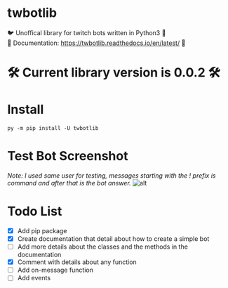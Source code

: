 # twbotlib
🐦 Unoffical library for twitch bots written in Python3 🤖<br/>
📄 Documentation: https://twbotlib.readthedocs.io/en/latest/ 📄

# 🛠 Current library version is 0.0.2 🛠

# Install

```
py -m pip install -U twbotlib
```

# Test Bot Screenshot
*Note: I used same user for testing, messages starting with the ! prefix is command and after that is the bot answer.*
![alt](https://i.imgur.com/yt4VKhW.png)

# Todo List
- [x] Add pip package
- [x] Create documentation that detail about how to create a simple bot
- [ ] Add more details about the classes and the methods in the documentation
- [x] Comment with details about any function
- [ ] Add on-message function
- [ ] Add events
